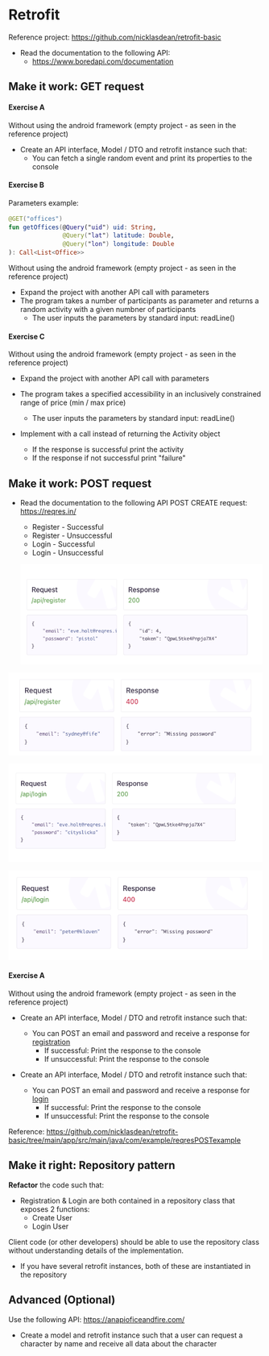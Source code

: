 # Retrofit

Reference project: https://github.com/nicklasdean/retrofit-basic



- Read the documentation to the following API: 
  - https://www.boredapi.com/documentation



## Make it work: GET request

#### Exercise A

Without using the android framework (empty project - as seen in the reference project)

- Create an API interface, Model / DTO and retrofit instance such that: 
  - You can fetch a single random event and print its properties to the console

#### Exercise B

Parameters example: 

```kotlin
@GET("offices")
fun getOffices(@Query("uid") uid: String,
               @Query("lat") latitude: Double,
               @Query("lon") longitude: Double
): Call<List<Office>>
```

Without using the android framework (empty project - as seen in the reference project)

- Expand the project with another API call with parameters
- The program takes a number of participants as parameter and returns a random activity with a given numbner of participants
  - The user inputs the parameters by standard input: readLine()

#### Exercise C

Without using the android framework (empty project - as seen in the reference project)

- Expand the project with another API call with parameters
- The program takes a specified accessibility in an inclusively constrained range of price (min / max price)
  - The user inputs the parameters by standard input: readLine()

- Implement with a call instead of returning the Activity object
  - If the response is successful print the activity
  - If the response if not successful print "failure"



## Make it work: POST request

- Read the documentation to the following API POST CREATE request: https://reqres.in/

  - Register - Successful
  - Register - Unsuccessful
  - Login - Successful
  - Login - Unsuccessful
  
  ![image-20240407110259710](assets/image-20240407110259710.png)

![image-20240407110433754](assets/image-20240407110433754.png)

![image-20240407110345839](assets/image-20240407110345839.png)

![image-20240407110445782](assets/image-20240407110445782.png)

#### Exercise A

Without using the android framework (empty project - as seen in the reference project)

- Create an API interface, Model / DTO and retrofit instance such that:
  - You can POST an email and password and receive a response for <u>registration</u>
    - If successful: Print the response to the console
    - If unsuccessful: Print the response to the console

  

- Create an API interface, Model / DTO and retrofit instance such that:

  - You can POST an email and password and receive a response for <u>login</u>
    - If successful: Print the response to the console
    - If unsuccessful: Print the response to the console

Reference: https://github.com/nicklasdean/retrofit-basic/tree/main/app/src/main/java/com/example/reqresPOSTexample



## Make it right: Repository pattern

**Refactor** the code such that:

- Registration & Login are both contained in a repository class that exposes 2 functions:
  - Create User
  - Login User

Client code (or other developers) should be able to use the repository class without understanding details of the implementation.

- If you have several retrofit instances, both of these are instantiated in the repository



## Advanced (Optional) 

Use the following API: https://anapioficeandfire.com/

- Create a model and retrofit instance such that a user can request a character by name and receive all data about the character